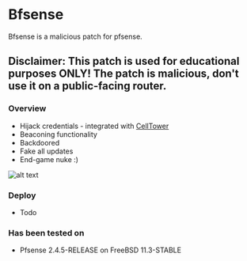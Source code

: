 # Bfsense
Bfsense is a malicious patch for pfsense. 

## Disclaimer: This patch is used for educational purposes ONLY! The patch is malicious, don't use it on a public-facing router.

### Overview
  - Hijack credentials - integrated with [CellTower](https://github.com/M507/CellTower)
  - Beaconing functionality
  - Backdoored
  - Fake all updates 
  - End-game nuke :)


![alt text](https://www.motherjones.com/wp-content/uploads/2017/10/blog_nuclear_blast.jpg?resize=1000,300 "Logo Title Text 1")


### Deploy
- Todo

### Has been tested on

- Pfsense 2.4.5-RELEASE on FreeBSD 11.3-STABLE

